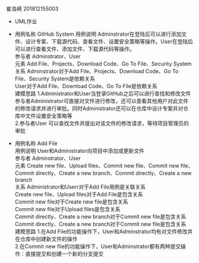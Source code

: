 崔洛崎
201812155003
- UML作业
- 用例名称	GitHub System
用例说明	Adminstrator在登陆后可以进行添加文件、设计专案、下载源代码、查看文件、设置安全策略等操作。User在登陆后可以进行查看文件、添加文件、下载源代码等操作。  
参与者	Adminstrator、User    
元素	Add File、Projects、Download Code、Go To File、Security System     
关系	Adminstrator对于Add File、Projects、Download Code、Go To File、Security System是依赖关系  
User对于Add File、Download Code、Go To File是依赖关系  
建模思路	1.Administrator和User当登录GitHub之后可以进行查找和修改文件    
参与者Administrator可直接对文件进行修改，还可以查看其他用户对此文件的修改请求并进行审批。同时Administrator还可以在仓库中设计专案并对仓库中文件设置安全策略等     
2.参与者User 可以查找文件并提出对该文件的修改请求，等待项目管理员的审批    

- 用例名称	Add File  
用例说明	User和Administrator向项目中添加或更新文件    
参与者	Adminstrator、User    
元素	Create new file、Upload files、Commit new file、Commit new file、Commit directly、Create a new branch、Commit directly、Create a new branch    
关系	Administrator和Userr对于Add File用例是关联关系    
Create new file、Upload files对于Add File是包含关系    
Commit new file对于Create new file是包含关系    
Commit new file对于Upload files是包含关系    
Commit directly、Create a new branch对于Commit new file是包含关系    
Commit directly、Create a new branch对于Commit new file是包含关系    
建模思路	1.在Add File的功能操作下，User和Adminstrator均有对文件修改并在仓库中创建新文件的操作    
2.在Commit new file的功能操作下，User和Adminstrator都有两种提交操作：直接提交和创建一个新的分支提交    
